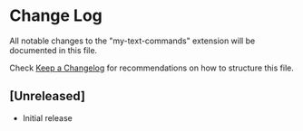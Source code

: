 # Change Log

All notable changes to the "my-text-commands" extension will be documented in this file.

Check [Keep a Changelog](http://keepachangelog.com/) for recommendations on how to structure this file.

## [Unreleased]

- Initial release